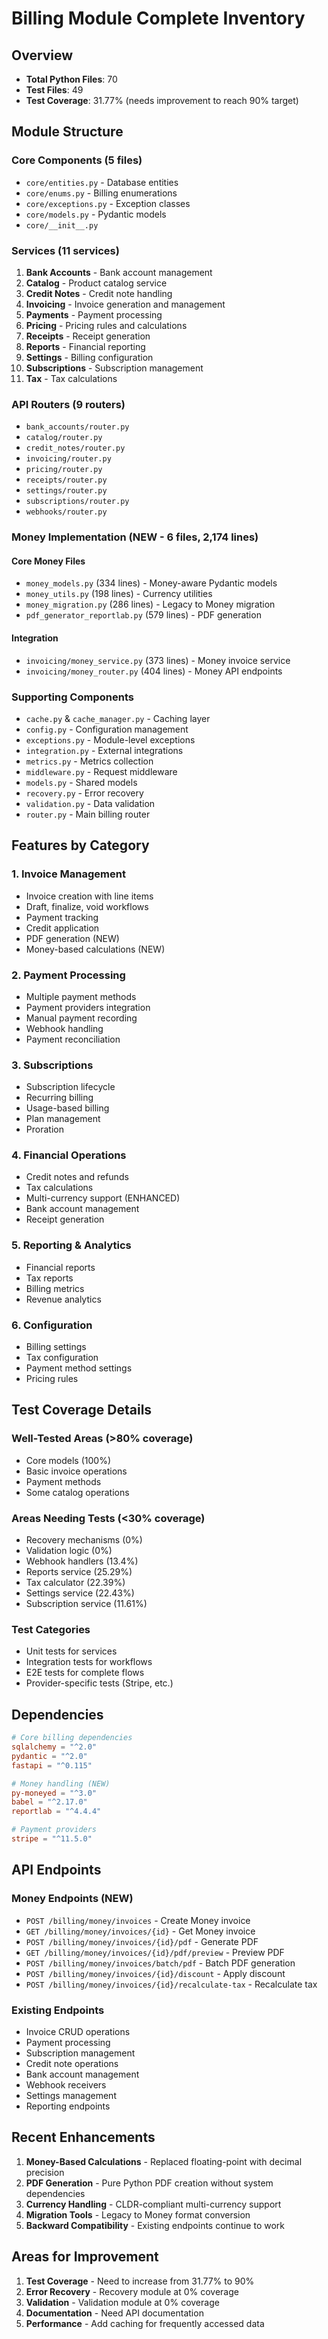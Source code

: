 # Billing Module Complete Inventory

## Overview
- **Total Python Files**: 70
- **Test Files**: 49
- **Test Coverage**: 31.77% (needs improvement to reach 90% target)

## Module Structure

### Core Components (5 files)
- `core/entities.py` - Database entities
- `core/enums.py` - Billing enumerations
- `core/exceptions.py` - Exception classes
- `core/models.py` - Pydantic models
- `core/__init__.py`

### Services (11 services)
1. **Bank Accounts** - Bank account management
2. **Catalog** - Product catalog service
3. **Credit Notes** - Credit note handling
4. **Invoicing** - Invoice generation and management
5. **Payments** - Payment processing
6. **Pricing** - Pricing rules and calculations
7. **Receipts** - Receipt generation
8. **Reports** - Financial reporting
9. **Settings** - Billing configuration
10. **Subscriptions** - Subscription management
11. **Tax** - Tax calculations

### API Routers (9 routers)
- `bank_accounts/router.py`
- `catalog/router.py`
- `credit_notes/router.py`
- `invoicing/router.py`
- `pricing/router.py`
- `receipts/router.py`
- `settings/router.py`
- `subscriptions/router.py`
- `webhooks/router.py`

### Money Implementation (NEW - 6 files, 2,174 lines)
#### Core Money Files
- `money_models.py` (334 lines) - Money-aware Pydantic models
- `money_utils.py` (198 lines) - Currency utilities
- `money_migration.py` (286 lines) - Legacy to Money migration
- `pdf_generator_reportlab.py` (579 lines) - PDF generation

#### Integration
- `invoicing/money_service.py` (373 lines) - Money invoice service
- `invoicing/money_router.py` (404 lines) - Money API endpoints

### Supporting Components
- `cache.py` & `cache_manager.py` - Caching layer
- `config.py` - Configuration management
- `exceptions.py` - Module-level exceptions
- `integration.py` - External integrations
- `metrics.py` - Metrics collection
- `middleware.py` - Request middleware
- `models.py` - Shared models
- `recovery.py` - Error recovery
- `validation.py` - Data validation
- `router.py` - Main billing router

## Features by Category

### 1. Invoice Management
- Invoice creation with line items
- Draft, finalize, void workflows
- Payment tracking
- Credit application
- PDF generation (NEW)
- Money-based calculations (NEW)

### 2. Payment Processing
- Multiple payment methods
- Payment providers integration
- Manual payment recording
- Webhook handling
- Payment reconciliation

### 3. Subscriptions
- Subscription lifecycle
- Recurring billing
- Usage-based billing
- Plan management
- Proration

### 4. Financial Operations
- Credit notes and refunds
- Tax calculations
- Multi-currency support (ENHANCED)
- Bank account management
- Receipt generation

### 5. Reporting & Analytics
- Financial reports
- Tax reports
- Billing metrics
- Revenue analytics

### 6. Configuration
- Billing settings
- Tax configuration
- Payment method settings
- Pricing rules

## Test Coverage Details

### Well-Tested Areas (>80% coverage)
- Core models (100%)
- Basic invoice operations
- Payment methods
- Some catalog operations

### Areas Needing Tests (<30% coverage)
- Recovery mechanisms (0%)
- Validation logic (0%)
- Webhook handlers (13.4%)
- Reports service (25.29%)
- Tax calculator (22.39%)
- Settings service (22.43%)
- Subscription service (11.61%)

### Test Categories
- Unit tests for services
- Integration tests for workflows
- E2E tests for complete flows
- Provider-specific tests (Stripe, etc.)

## Dependencies
```toml
# Core billing dependencies
sqlalchemy = "^2.0"
pydantic = "^2.0"
fastapi = "^0.115"

# Money handling (NEW)
py-moneyed = "^3.0"
babel = "^2.17.0"
reportlab = "^4.4.4"

# Payment providers
stripe = "^11.5.0"
```

## API Endpoints

### Money Endpoints (NEW)
- `POST /billing/money/invoices` - Create Money invoice
- `GET /billing/money/invoices/{id}` - Get Money invoice
- `POST /billing/money/invoices/{id}/pdf` - Generate PDF
- `GET /billing/money/invoices/{id}/pdf/preview` - Preview PDF
- `POST /billing/money/invoices/batch/pdf` - Batch PDF generation
- `POST /billing/money/invoices/{id}/discount` - Apply discount
- `POST /billing/money/invoices/{id}/recalculate-tax` - Recalculate tax

### Existing Endpoints
- Invoice CRUD operations
- Payment processing
- Subscription management
- Credit note operations
- Bank account management
- Webhook receivers
- Settings management
- Reporting endpoints

## Recent Enhancements
1. **Money-Based Calculations** - Replaced floating-point with decimal precision
2. **PDF Generation** - Pure Python PDF creation without system dependencies
3. **Currency Handling** - CLDR-compliant multi-currency support
4. **Migration Tools** - Legacy to Money format conversion
5. **Backward Compatibility** - Existing endpoints continue to work

## Areas for Improvement
1. **Test Coverage** - Need to increase from 31.77% to 90%
2. **Error Recovery** - Recovery module at 0% coverage
3. **Validation** - Validation module at 0% coverage
4. **Documentation** - Need API documentation
5. **Performance** - Add caching for frequently accessed data